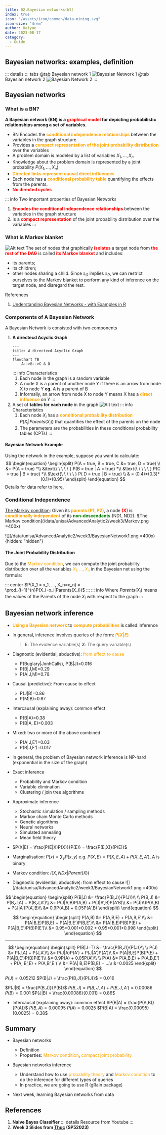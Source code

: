 ```yaml
---
title: 02.Bayesian networks(W3)
index: true
icon: "/assets/icon/common/data-mining.svg"
icon-size: "4rem"
author: Haiyue
date: 2023-08-17
category:
  - Guide
---
```


## Bayesian networks: examples, definition
::: details
::: tabs
@tab Bayesian network 1
![Bayesian Network 1](/data/unisa/AdvancedAnalytic2/week3/BayesianNetwork1.png)
@tab Bayesian network 2
![Bayesian Network 2](/data/unisa/AdvancedAnalytic2/week3/BayesianNetwork2.png)
:::

## Bayesian networks
### What is a BN?
**A Bayesian network (BN) is a <span style="color:red;font-weight:bold"> graphical model</span> for depicting probabilistic relationships among a set of variables.**
* BN Encodes the <span style="color:orange;font-weight:bold">conditional independence relationships</span> between the variables in the graph structure. 
* Provides a <span style="color:orange;font-weight:bold">compact representation of the joint probability distribution</span> over the variables 
* A problem domain is modeled by a list of variables $X_1, …, X_n$ 
* Knowledge about the problem domain is represented by a joint probability $P(X_1, …, X_n)$
* <span style="color:orange;font-weight:bold">Directed links represent causal direct influences</span>
* Each node has a <span style="color:orange;font-weight:bold">conditional probability table</span> quantifying the effects from the parents. 
* <span style="color:red;font-weight:bold">No directed cycles</span>

::: info Two important properties of Bayesian Networks
01. <span style="color:red;font-weight:bold">Encodes the conditional independence relationships</span> between the variables in the graph structure
02. Is a <span style="color:red;font-weight:bold">compact representation</span> of the joint probability distribution over the variables
:::

### What is Markov blanket
![Alt text](/data/unisa/AdvancedAnalytic2/week3/Markov_blanket.png)
The set of nodes that graphically <span style="color:red;font-weight:bold">isolates</span> a target node from <span style="color:red;font-weight:bold">the rest of the DAG</span> is called <span style="color:red;font-weight:bold">its Markov blanket</span> and includes:
- its parents;
- its children;
- other nodes sharing a child.
Since $⫫_G$ implies $⫫_P$, we can restrict ourselves to the Markov blanket to perform any kind of inference on the target node, and disregard the rest.

References
1. [Understanding Bayesian Networks - with Examples in R](https://dipartimenti.unicatt.it/scienze-statistiche-23-25-1-17ScutariSlides.pdf)

### Components of A Bayesian Network
A Bayesian Network is consisted with two components
1. **A directecd Acyclic Graph**
    ```mermaid
    ---
    title: A directecd Acyclic Graph
    ---
    flowchart TB
        A-->B-->C & D
    ```
    ::: info Characteristics
    01. Each node in the graph is a random variable
    02. A node X is a parent of another node Y if there is an arrow from node X to node Y 
        **eg.** A is a parent of B 
    03. Informally, an arrow from node X to node Y means X has a <span style="color:orange;font-weight:bold;">direct influence</span> on Y
    :::
2. A set of **tables for each node** in the graph
![Alt text](/data/unisa/AdvancedAnalytic2/week3/TablesForBayesianNetwork.png)
    ::: info Characteristics
    01. Each node $X_i$ has a <span style="color:orange;font-weight:bold;">conditional probability distribution</span> $P(X_i | Parents(X_i))$ that quantifies the effect of the parents on the node
    02. The parameters are the probabilities in these conditional probability tables (CPTs)
    :::
#### Bayesian Network Example
Using the network in the example, suppose you want to calculate:
$$
\begin{equation}
\begin{split}   
P(A = true, B = true, C &= true, D = true) \\
                        &= P(A = true) *\\
                        &\text{\ \ \ \ \ } P(B = true | A = true) *\\
                        &\text{\ \ \ \ \ } P(C = true | B = true) *\\
                        &\text{\ \ \ \ \ } P( D = true | B = true) \\
                        & = (0.4)*(0.3)*(0.1)*(0.95)
\end{split}
\end{equation}     
$$
Details for data refer to [here.](#components-of-a-bayesian-network)

### Conditional Independence
[The Markov condition](https://en.wikipedia.org/wiki/Causal_Markov_condition): Given its <span style="color:orange;font-weight:bold;">parents (P1, P2)</span>, a node <span style="color:red;font-weight:bold;">(X)</span> is <span style="color:orange;font-weight:bold;">conditionally independent</span> of its <span style="color:green;font-weight:bold;">non-descendants</span> (ND1, ND2). 
![The Markov condition](/data/unisa/AdvancedAnalytic2/week3/Markov.png =400x)

![](/data/unisa/AdvancedAnalytic2/week3/BayesianNetwork1.png =400x){hidden: "hidden"}


#### The Joint Probability Distribution

Due to the <span style="color:orange">Markov condition</span>, we can compute the joint probability distribution over all the variables <span style="color:orange">$X_1, …, X_n$</span> in the Bayesian net using the formula:

::: center
$P(X_1 = x_1, ..., X_n=x_n) = \prod_{i=1}^{n}P(X_i=x_i|Parents(X_i))$
:::
::: info
Where $Parents(X_i)$ means the values of the Parents of the node $X_i$ with respect to the graph 
:::


## Bayesian network inference
* <span style="color:orange;font-weight:bold;">Using a Bayesian network</span> to <span style="color:orange;font-weight:bold;">compute probabilities</span> is called inference
* In general, inference involves queries of the form:	<span style="color:orange;font-weight:bold;">$P( X | E )$</span>
    > ***E***: The evidence variable(s)
    > ***X***: The query variable(s)

* Diagnostic (evidential, abductive): <span style="color:orange">from effect to cause</span>
    - P(Buglary|JonhCalls), P(B|J)=0.016
    - P(B|J,M)=0.29
    - P(A|J,M)=0.76
* Causal (predictive): From cause to effect
    - P(J|B)=0.86
    - P(M|B)=0.67
* Intercausal (explaining away): common effect
    - P(B|A)=0.38
    - P(B|A, E)=0.003
* Mixed: two or more of the above combined
    - P(A|J,E’)=0.03
    - P(B|J,E’)=0.017

* In general, the problem of Bayesian network inference is NP-hard (exponential in the size of the graph)

* Exact inference 
    - Probability and Markov condition
    - Variable elimination
    - Clustering / join tree algorithms

* Approximate inference
    - Stochastic simulation / sampling methods
    - Markov chain Monte Carlo methods
    - Genetic algorithms
    - Neural networks
    - Simulated annealing
    - Mean field theory


* $P(X|E) = \frac{P(E|X)P(X)}{P(E)} = \frac{P(E,X)}{P(E)}$

* Marginalisation: $P(x) = \sum_yP(x,y)$
    e.g. $P(X,E) = P(X,E,A) + P(X,E,A')$, A is binary

* Markov condition: $I(X, NDx|Parent(X))$

* Diagnostic (evidential, abductive): from effect to cause
![](/data/unisa/AdvancedAnalytic2/week3/BayesianNetwork1.png =400x)

$$
\begin{equation}
\begin{split}
P(B|J) &= \frac{P(B,J)}{P(J)}\\
\\
P(B,J) &= P(B,J,A) + P(B,J,A')\\
       &= P(J|A,B)P(A,B) + P(J|A',B)P(A'B)\\
       &= P(J|A)P(A,B) + P(J|A')P(A',B)\\
       &= 0.9P(A,B) + 0.05P(A',B)
\end{split}
\end{equation}
$$

$$
\begin{equation}
\begin{split}
P(A,B) &= P(A,B,E) + P(A,B,E')\\
       &= P(A|B,E)P(B,E) + P(A|B,E')P(B,E')\\
       &= P(A|B,E)P(B)P(E) + P(A|B,E')P(B)P(E')\\
       &= 0.95*0.001*0.002 + 0.95*0.001*0.998
\end{split}
\end{equation}
$$

---
$$
\begin{equation}
\begin{split}
P(B|J=T) &= \frac{P(B,J)}{P(J)}\\
 \\
P(J) &= P(J,A) + P(J,A')\\
     &= P(J|A)P(A') + P(J|A')P(A')\\
     &= P(A|B,E)P(B)P(E) + P(A|B,E')P(B)P(E')\\
     &= 0.9P(A) + 0.05P(A')\\
     \\
P(A) &= P(A,B,E) + P(A,B,E') + P(A, B',E) + P(A,B',E') \\
     &= P(A| B,E)P(B,E) + ...\\
     &=0.0025
\end{split}
\end{equation}
$$

$P(J) = 0.05212$
$P(B|J) = \frac{P(B,J)}{P(J)}$ = 0.016

$P(J|B) = \frac{P(B,J)}{P(B)}$
$P(B,J) = P(B,J,A) + P(B,J,A') = 0.00086$
$P(B) = 0.001$
$P(J|B) = \frac{0.00086}{0.001} = 0.86$

* Intercausal (explaining away): common effect
$P(B|A) = \frac{P(A,B)}{P(A)}$
$P(B,A) = 0.00095$
$P(A) = 0.0025$
$P(B|A) = \frac{0.00095}{0.0025} = 0.38$

## Summary
* Bayesian networks
    * Definition
    * Properties: <span style="color:orange">Markov condition</span>, <span style="color:orange">compact joint probability</span>

* Bayesian networks inference
    * Understand how to use <span style="color:orange">probability theory</span> and <span style="color:orange">Markov condition</span> to do the inference for different types of queries
    * In practice, we are going to use R (gRain package)

* Next week, learning Bayesian networks from data







## References
01. **Naive Bayes Classifier**
    ::: details Resource from Youtube
    <YouTube id="0MCMsdPKLyQ" />
    :::
02. **Week 3 Slides from [Thuc](https://people.unisa.edu.au/thuc.le) (SP52023)**